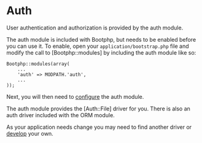 # Auth

User authentication and authorization is provided by the auth module.

The auth module is included with Bootphp, but needs to be enabled before you can use it. To enable, open your `application/bootstrap.php` file and modify the call to [Bootphp::modules] by including the auth module like so:

~~~
Bootphp::modules(array(
	...
	'auth' => MODPATH.'auth',
	...
));
~~~

Next, you will then need to [configure](config) the auth module.

The auth module provides the [Auth::File] driver for you. There is also an auth driver included with the ORM module.

As your application needs change you may need to find another driver or [develop](driver/develop) your own.
